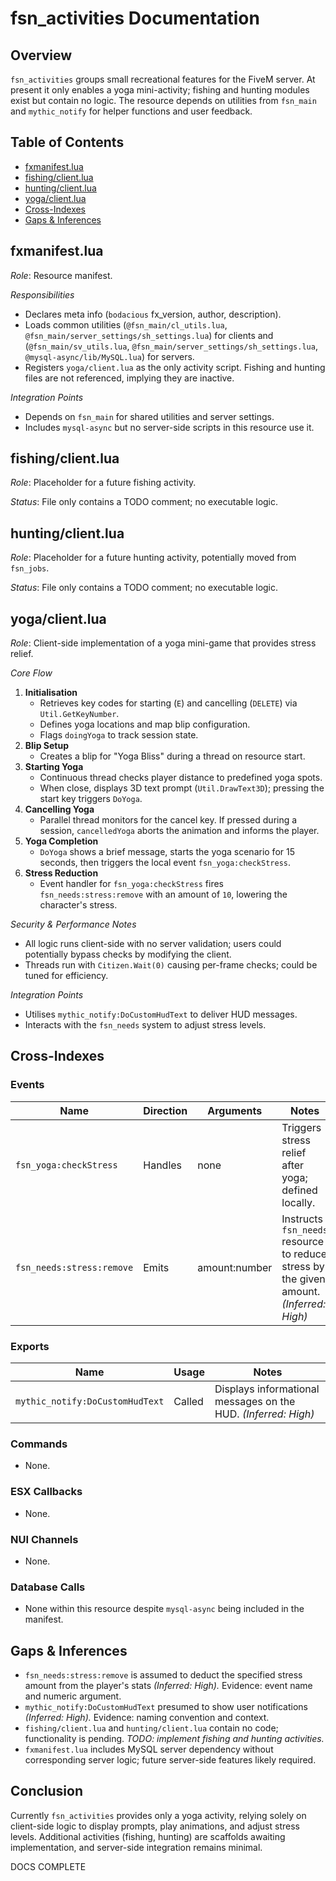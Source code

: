 # fsn_activities Documentation

## Overview
`fsn_activities` groups small recreational features for the FiveM server. At present it only enables a yoga mini-activity; fishing and hunting modules exist but contain no logic. The resource depends on utilities from `fsn_main` and `mythic_notify` for helper functions and user feedback.

## Table of Contents
- [fxmanifest.lua](#fxmanifestlua)
- [fishing/client.lua](#fishingclientlua)
- [hunting/client.lua](#huntingclientlua)
- [yoga/client.lua](#yogaclientlua)
- [Cross-Indexes](#cross-indexes)
- [Gaps & Inferences](#gaps--inferences)

## fxmanifest.lua
*Role*: Resource manifest.

*Responsibilities*
- Declares meta info (`bodacious` fx_version, author, description).
- Loads common utilities (`@fsn_main/cl_utils.lua`, `@fsn_main/server_settings/sh_settings.lua`) for clients and (`@fsn_main/sv_utils.lua`, `@fsn_main/server_settings/sh_settings.lua`, `@mysql-async/lib/MySQL.lua`) for servers.
- Registers `yoga/client.lua` as the only activity script. Fishing and hunting files are not referenced, implying they are inactive.

*Integration Points*
- Depends on `fsn_main` for shared utilities and server settings.
- Includes `mysql-async` but no server-side scripts in this resource use it.

## fishing/client.lua
*Role*: Placeholder for a future fishing activity.

*Status*: File only contains a TODO comment; no executable logic.

## hunting/client.lua
*Role*: Placeholder for a future hunting activity, potentially moved from `fsn_jobs`.

*Status*: File only contains a TODO comment; no executable logic.

## yoga/client.lua
*Role*: Client-side implementation of a yoga mini-game that provides stress relief.

*Core Flow*
1. **Initialisation**
   - Retrieves key codes for starting (`E`) and cancelling (`DELETE`) via `Util.GetKeyNumber`.
   - Defines yoga locations and map blip configuration.
   - Flags `doingYoga` to track session state.
2. **Blip Setup**
   - Creates a blip for "Yoga Bliss" during a thread on resource start.
3. **Starting Yoga**
   - Continuous thread checks player distance to predefined yoga spots.
   - When close, displays 3D text prompt (`Util.DrawText3D`); pressing the start key triggers `DoYoga`.
4. **Cancelling Yoga**
   - Parallel thread monitors for the cancel key. If pressed during a session, `cancelledYoga` aborts the animation and informs the player.
5. **Yoga Completion**
   - `DoYoga` shows a brief message, starts the yoga scenario for 15 seconds, then triggers the local event `fsn_yoga:checkStress`.
6. **Stress Reduction**
   - Event handler for `fsn_yoga:checkStress` fires `fsn_needs:stress:remove` with an amount of `10`, lowering the character's stress.

*Security & Performance Notes*
- All logic runs client-side with no server validation; users could potentially bypass checks by modifying the client.
- Threads run with `Citizen.Wait(0)` causing per-frame checks; could be tuned for efficiency.

*Integration Points*
- Utilises `mythic_notify:DoCustomHudText` to deliver HUD messages.
- Interacts with the `fsn_needs` system to adjust stress levels.

## Cross-Indexes

### Events
| Name | Direction | Arguments | Notes |
|------|-----------|-----------|-------|
| `fsn_yoga:checkStress` | Handles | none | Triggers stress relief after yoga; defined locally. |
| `fsn_needs:stress:remove` | Emits | amount:number | Instructs `fsn_needs` resource to reduce stress by the given amount. *(Inferred: High)* |

### Exports
| Name | Usage | Notes |
|------|-------|-------|
| `mythic_notify:DoCustomHudText` | Called | Displays informational messages on the HUD. *(Inferred: High)* |

### Commands
- None.

### ESX Callbacks
- None.

### NUI Channels
- None.

### Database Calls
- None within this resource despite `mysql-async` being included in the manifest.

## Gaps & Inferences
- `fsn_needs:stress:remove` is assumed to deduct the specified stress amount from the player's stats *(Inferred: High).* Evidence: event name and numeric argument.
- `mythic_notify:DoCustomHudText` presumed to show user notifications *(Inferred: High).* Evidence: naming convention and context.
- `fishing/client.lua` and `hunting/client.lua` contain no code; functionality is pending. *TODO: implement fishing and hunting activities.*
- `fxmanifest.lua` includes MySQL server dependency without corresponding server logic; future server-side features likely required.

## Conclusion
Currently `fsn_activities` provides only a yoga activity, relying solely on client-side logic to display prompts, play animations, and adjust stress levels. Additional activities (fishing, hunting) are scaffolds awaiting implementation, and server-side integration remains minimal.

DOCS COMPLETE
